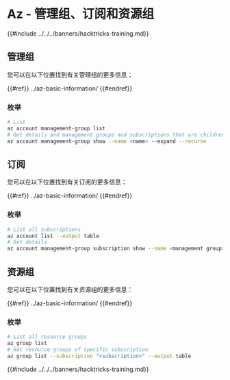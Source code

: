 # Az - 管理组、订阅和资源组

{{#include ../../../banners/hacktricks-training.md}}

## 管理组

您可以在以下位置找到有关管理组的更多信息：

{{#ref}}
../az-basic-information/
{{#endref}}

### 枚举
```bash
# List
az account management-group list
# Get details and management groups and subscriptions that are children
az account management-group show --name <name> --expand --recurse
```
## 订阅

您可以在以下位置找到有关订阅的更多信息：

{{#ref}}
../az-basic-information/
{{#endref}}

### 枚举
```bash
# List all subscriptions
az account list --output table
# Get details
az account management-group subscription show --name <management group> --subscription <subscription>
```
## 资源组

您可以在以下位置找到有关资源组的更多信息：

{{#ref}}
../az-basic-information/
{{#endref}}

### 枚举
```bash
# List all resource groups
az group list
# Get resource groups of specific subscription
az group list --subscription "<subscription>" --output table
```
{{#include ../../../banners/hacktricks-training.md}}
